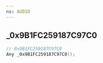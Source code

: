 ```yaml
---
ns: AUDIO
---
```

## _0x9B1FC259187C97C0

```c
// 0x9B1FC259187C97C0
Any _0x9B1FC259187C97C0();
```

